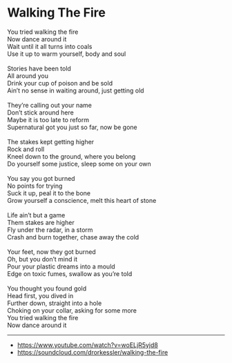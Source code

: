 # Walking The Fire

You tried walking the fire\
Now dance around it\
Wait until it all turns into coals\
Use it up to warm yourself, body and soul\
\
Stories have been told\
All around you\
Drink your cup of poison and be sold\
Ain’t no sense in waiting around, just getting old\
\
They’re calling out your name\
Don’t stick around here\
Maybe it is too late to reform\
Supernatural got you just so far, now be gone\
\
The stakes kept getting higher\
Rock and roll\
Kneel down to the ground, where you belong\
Do yourself some justice, sleep some on your own\
\
You say you got burned\
No points for trying\
Suck it up, peal it to the bone\
Grow yourself a conscience, melt this heart of stone\
\
Life ain’t but a game\
Them stakes are higher\
Fly under the radar, in a storm\
Crash and burn together, chase away the cold\
\
Your feet, now they got burned\
Oh, but you don’t mind it\
Pour your plastic dreams into a mould\
Edge on toxic fumes, swallow as you’re told\
\
You thought you found gold\
Head first, you dived in\
Further down, straight into a hole\
Choking on your collar, asking for some more
\
You tried walking the fire\
Now dance around it

---
- https://www.youtube.com/watch?v=woELjR5yjd8
- https://soundcloud.com/drorkessler/walking-the-fire
